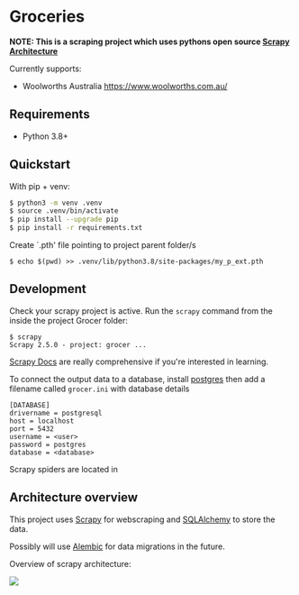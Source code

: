 # Groceries

**NOTE: This is a scraping project which uses pythons open source [Scrapy Architecture](https://scrapy.org/)**

Currently supports:

- Woolworths Australia https://www.woolworths.com.au/

## Requirements

 * Python 3.8+

## Quickstart

With pip + venv:

```sh
$ python3 -m venv .venv
$ source .venv/bin/activate
$ pip install --upgrade pip
$ pip install -r requirements.txt
```

Create `.pth' file pointing to project parent folder/s
```
$ echo $(pwd) >> .venv/lib/python3.8/site-packages/my_p_ext.pth
```

## Development

Check your scrapy project is active. Run the `scrapy` command from the inside the project Grocer folder:

```
$ scrapy
Scrapy 2.5.0 - project: grocer ...
```

[Scrapy Docs](https://scrapy.org/) are really comprehensive if you're interested in learning.

To connect the output data to a database, install [postgres](https://www.postgresql.org/download/) then add a filename called `grocer.ini` with database details

```
[DATABASE]
drivername = postgresql
host = localhost
port = 5432
username = <user>
password = postgres
database = <database>
```

Scrapy spiders are located in 

## Architecture overview

This project uses [Scrapy](https://scrapy.org/) for webscraping and [SQLAlchemy](https://www.sqlalchemy.org/) to store the data.

Possibly will use [Alembic](https://alembic.sqlalchemy.org/en/latest/) for data migrations in the future.

Overview of scrapy architecture:

![](https://docs.scrapy.org/en/latest/_images/scrapy_architecture_02.png)

